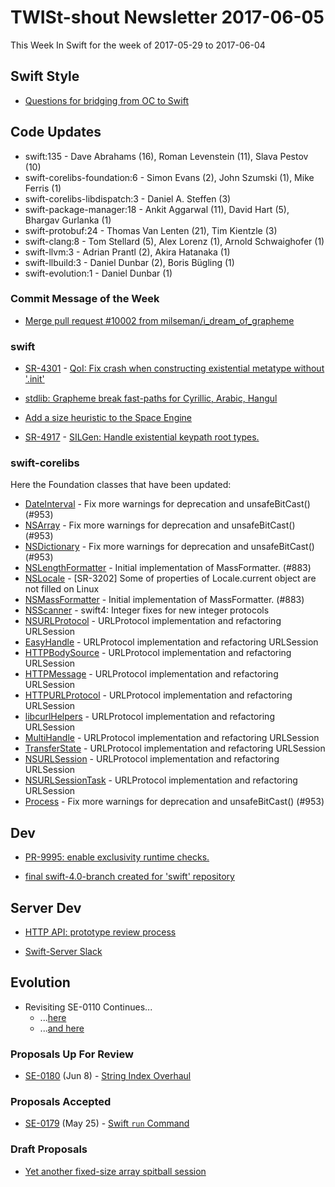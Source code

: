 # TWISt-shout Newsletter 2017-06-05
This Week In Swift for the week of 2017-05-29 to 2017-06-04

## Swift Style

* [Questions for bridging from OC to Swift](https://lists.swift.org/pipermail/swift-users/Week-of-Mon-20170529/005502.html)

## Code Updates

* swift:135 - Dave Abrahams (16), Roman Levenstein (11), Slava Pestov (10)
* swift-corelibs-foundation:6 - Simon Evans (2), John Szumski (1), Mike Ferris (1)
* swift-corelibs-libdispatch:3 - Daniel A. Steffen (3)
* swift-package-manager:18 - Ankit Aggarwal (11), David Hart (5), Bhargav Gurlanka (1)
* swift-protobuf:24 - Thomas Van Lenten (21), Tim Kientzle (3)
* swift-clang:8 - Tom Stellard (5), Alex Lorenz (1), Arnold Schwaighofer (1)
* swift-llvm:3 - Adrian Prantl (2), Akira Hatanaka (1)
* swift-llbuild:3 - Daniel Dunbar (2), Boris Bügling (1)
* swift-evolution:1 - Daniel Dunbar (1)

### Commit Message of the Week

* [Merge pull request #10002 from milseman/i_dream_of_grapheme](https://github.com/apple/swift/commit/022c973d774911d086e713e0eecb6312f11faf19)

### swift

* [SR-4301](https://bugs.swift.org/browse/SR-4301) - [QoI: Fix crash when constructing existential metatype without '.init'](https://github.com/apple/swift/commit/29b8f5615dec7623fd62296ed6bcc91f5554558b)

* [stdlib: Grapheme break fast-paths for Cyrillic, Arabic, Hangul](https://github.com/apple/swift/commit/0a88de53d3e378a5e8101f686f93beff1dcd0e6a)

* [Add a size heuristic to the Space Engine](https://github.com/apple/swift/commit/bffa22a5c92ba179b4bf0116f81234bc76b18daf)

* [SR-4917](https://bugs.swift.org/browse/SR-4917) - [SILGen: Handle existential keypath root types.](https://github.com/apple/swift/commit/4fc0b7df966aaf6c5722cd3b82d86d8f5be7ca90)
  
### swift-corelibs
Here the Foundation classes that have been updated:

* [DateInterval](https://github.com/apple/swift-corelibs-foundation/commits/master/Foundation/DateInterval.swift) - Fix more warnings for deprecation and unsafeBitCast() (#953)
* [NSArray](https://github.com/apple/swift-corelibs-foundation/commits/master/Foundation/NSArray.swift) - Fix more warnings for deprecation and unsafeBitCast() (#953)
* [NSDictionary](https://github.com/apple/swift-corelibs-foundation/commits/master/Foundation/NSDictionary.swift) - Fix more warnings for deprecation and unsafeBitCast() (#953)
* [NSLengthFormatter](https://github.com/apple/swift-corelibs-foundation/commits/master/Foundation/NSLengthFormatter.swift) - Initial implementation of MassFormatter. (#883)
* [NSLocale](https://github.com/apple/swift-corelibs-foundation/commits/master/Foundation/NSLocale.swift) - [SR-3202] Some of properties of Locale.current object are not filled on Linux
* [NSMassFormatter](https://github.com/apple/swift-corelibs-foundation/commits/master/Foundation/NSMassFormatter.swift) - Initial implementation of MassFormatter. (#883)
* [NSScanner](https://github.com/apple/swift-corelibs-foundation/commits/master/Foundation/NSScanner.swift) - swift4: Integer fixes for new integer protocols
* [NSURLProtocol](https://github.com/apple/swift-corelibs-foundation/commits/master/Foundation/NSURLProtocol.swift) - URLProtocol implementation and refactoring URLSession
* [EasyHandle](https://github.com/apple/swift-corelibs-foundation/commits/master/Foundation/NSURLSession/http/EasyHandle.swift) - URLProtocol implementation and refactoring URLSession
* [HTTPBodySource](https://github.com/apple/swift-corelibs-foundation/commits/master/Foundation/NSURLSession/http/HTTPBodySource.swift) - URLProtocol implementation and refactoring URLSession
* [HTTPMessage](https://github.com/apple/swift-corelibs-foundation/commits/master/Foundation/NSURLSession/http/HTTPMessage.swift) - URLProtocol implementation and refactoring URLSession
* [HTTPURLProtocol](https://github.com/apple/swift-corelibs-foundation/commits/master/Foundation/NSURLSession/http/HTTPURLProtocol.swift) - URLProtocol implementation and refactoring URLSession
* [libcurlHelpers](https://github.com/apple/swift-corelibs-foundation/commits/master/Foundation/NSURLSession/http/libcurlHelpers.swift) - URLProtocol implementation and refactoring URLSession
* [MultiHandle](https://github.com/apple/swift-corelibs-foundation/commits/master/Foundation/NSURLSession/http/MultiHandle.swift) - URLProtocol implementation and refactoring URLSession
* [TransferState](https://github.com/apple/swift-corelibs-foundation/commits/master/Foundation/NSURLSession/http/TransferState.swift) - URLProtocol implementation and refactoring URLSession
* [NSURLSession](https://github.com/apple/swift-corelibs-foundation/commits/master/Foundation/NSURLSession/NSURLSession.swift) - URLProtocol implementation and refactoring URLSession
* [NSURLSessionTask](https://github.com/apple/swift-corelibs-foundation/commits/master/Foundation/NSURLSession/NSURLSessionTask.swift) - URLProtocol implementation and refactoring URLSession
* [Process](https://github.com/apple/swift-corelibs-foundation/commits/master/Foundation/Process.swift) - Fix more warnings for deprecation and unsafeBitCast() (#953)

## Dev

* [PR-9995: enable exclusivity runtime checks.](https://lists.swift.org/pipermail/swift-dev/Week-of-Mon-20170529/004735.html)

* [final swift-4.0-branch created for 'swift' repository](https://lists.swift.org/pipermail/swift-dev/Week-of-Mon-20170529/004743.html)

## Server Dev

* [HTTP API: prototype review process](https://lists.swift.org/pipermail/swift-server-dev/Week-of-Mon-20170529/000523.html)

* [Swift-Server Slack](https://lists.swift.org/pipermail/swift-server-dev/Week-of-Mon-20170529/000526.html)

## Evolution

* Revisiting SE-0110 Continues...
  * ...[here](https://lists.swift.org/pipermail/swift-evolution/Week-of-Mon-20170529/036853.html)
  * ...[and here](https://lists.swift.org/pipermail/swift-evolution/Week-of-Mon-20170529/036911.html)

### Proposals Up For Review

* [SE-0180](https://github.com/apple/swift-evolution/blob/master/proposals/0180-string-index-overhaul.md) (Jun 8) - [String Index Overhaul](https://lists.swift.org/pipermail/swift-evolution-announce/2017-June/000384.html)

### Proposals Accepted

* [SE-0179](https://github.com/apple/swift-evolution/blob/master/proposals/0179-swift-run-command.md) (May 25) - [Swift `run` Command](https://lists.swift.org/pipermail/swift-evolution-announce/2017-May/000383.html)
  
### Draft Proposals

* [Yet another fixed-size array spitball session](https://lists.swift.org/pipermail/swift-evolution/Week-of-Mon-20170529/036847.html)
